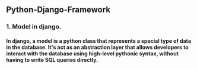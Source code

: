 ## Python-Django-Framework
### 1. Model in django.
#### In django, a model is a python class that represents a special type of data in the database. It's act as an abstraction layer that allows developers to interact with the database using high-level pythonic syntax, without having to write SQL queries directly.

